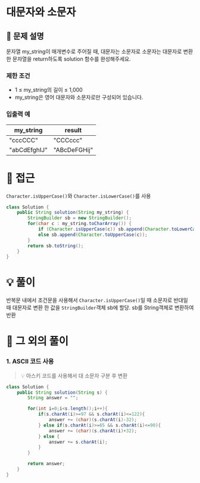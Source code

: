 # 대문자와 소문자

## 📌 문제 설명

문자열 my_string이 매개변수로 주어질 때, 대문자는 소문자로 소문자는 대문자로 변환한 문자열을 return하도록 solution 함수를 완성해주세요.

### 제한 조건

- 1 ≤ my_string의 길이 ≤ 1,000
- my_string은 영어 대문자와 소문자로만 구성되어 있습니다.

### 입출력 예

| my_string    | result       |
| ------------ | ------------ |
| "cccCCC"     | "CCCccc"     |
| "abCdEfghIJ" | "ABcDeFGHij" |

# 🧐 접근

`Character.isUpperCase()`와 `Character.isLowerCase()`를 사용

```java
class Solution {
    public String solution(String my_string) {
        StringBuilder sb = new StringBuilder();
        for(char c : my_string.toCharArray()) {
            if (Character.isUpperCase(c)) sb.append(Character.toLowerCase(c));
            else sb.append(Character.toUpperCase(c));
        }
        return sb.toString();
    }
}
```

# 💡 풀이

반복문 내에서 조건문을 사용해서 `Character.isUpperCase()`일 때 소문자로 반대일 때 대문자로 변환 한 값을 `StringBuilder`객체 sb에 할당.
sb를 String객체로 변환하여 반환

# 📘 그 외의 풀이

### 1. ASCII 코드 사용

> 💡 아스키 코드를 사용해서 대 소문자 구분 후 변환

```java
class Solution {
    public String solution(String s) {
        String answer = "";

        for(int i=0;i<s.length();i++){
            if(s.charAt(i)>=97 && s.charAt(i)<=122){
                answer += (char)(s.charAt(i)-32);
            } else if(s.charAt(i)>=65 && s.charAt(i)<=90){
                answer += (char)(s.charAt(i)+32);
            } else {
                answer += s.charAt(i);
            }
        }

        return answer;
    }
}
```
